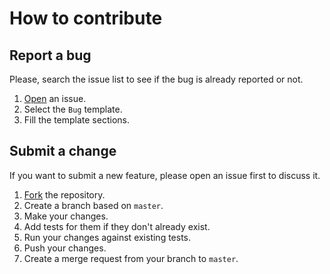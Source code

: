 # How to contribute

## Report a bug

Please, search the issue list to see if the bug is already reported or not.

1. [Open](https://gitlab.com/callback/ctl/-/issues/new) an issue.
2. Select the `Bug` template.
3. Fill the template sections.

## Submit a change

If you want to submit a new feature, please open an issue first to discuss it.

1. [Fork](https://gitlab.com/callback/ctl/-/forks/new) the repository.
2. Create a branch based on `master`.
3. Make your changes.
4. Add tests for them if they don't already exist.
5. Run your changes against existing tests.
6. Push your changes.
7. Create a merge request from your branch to `master`.
